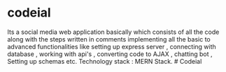 # codeial
Its a social media web application basically which consists of all the code along with the steps written in comments implementing all the basic to advanced functionalities like setting up express server , connecting with database , working with api's , converting code to AJAX , chatting bot , Setting up schemas etc.
Technology stack : MERN Stack.
#   C o d e i a l  
 